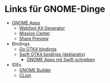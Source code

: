 # Links für GNOME-Dinge

- [GNOME Apps](https://apps.gnome.org/)
	- [Webfont Kit Generator](https://apps.gnome.org/WebfontKitGenerator/)
	- [Mission Center](https://flathub.org/apps/io.missioncenter.MissionCenter)
	- [Share Preview](https://apps.gnome.org/SharePreview/)
- Bindings
	- [Go GTK4 bindings](https://github.com/diamondburned/gotk4)
	- [Swift GTK4 bindings (deklarativ)](https://github.com/AparokshaUI/adwaita-swift)
		- [GNOME Apps mit Swift schreiben](https://www.swift.org/blog/adwaita-swift/)
- IDEs
	- [GNOME Builder](https://wiki.gnome.org/Apps/Builder)
	- [CLion](https://www.jetbrains.com/clion/)
